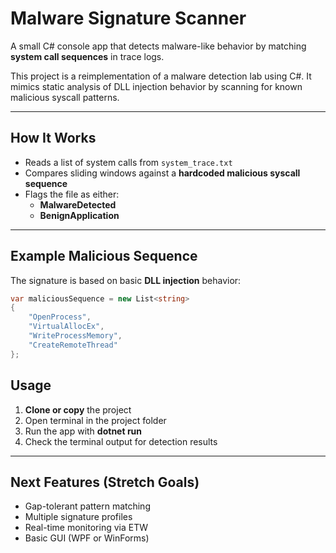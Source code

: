# Malware Signature Scanner

A small C# console app that detects malware-like behavior by matching **system call sequences** in trace logs.

This project is a reimplementation of a malware detection lab using C#. It mimics static analysis of DLL injection behavior by scanning for known malicious syscall patterns.

---

## How It Works

- Reads a list of system calls from `system_trace.txt`
- Compares sliding windows against a **hardcoded malicious syscall sequence**
- Flags the file as either:
  - **MalwareDetected**
  - **BenignApplication**

---

## Example Malicious Sequence

The signature is based on basic **DLL injection** behavior:

```csharp
var maliciousSequence = new List<string>
{
    "OpenProcess",
    "VirtualAllocEx",
    "WriteProcessMemory",
    "CreateRemoteThread"
};
```
## Usage

1. **Clone or copy** the project
2. Open terminal in the project folder
3. Run the app with **dotnet run**
4. Check the terminal output for detection results

---

## Next Features (Stretch Goals)

- Gap-tolerant pattern matching
- Multiple signature profiles
- Real-time monitoring via ETW
- Basic GUI (WPF or WinForms)